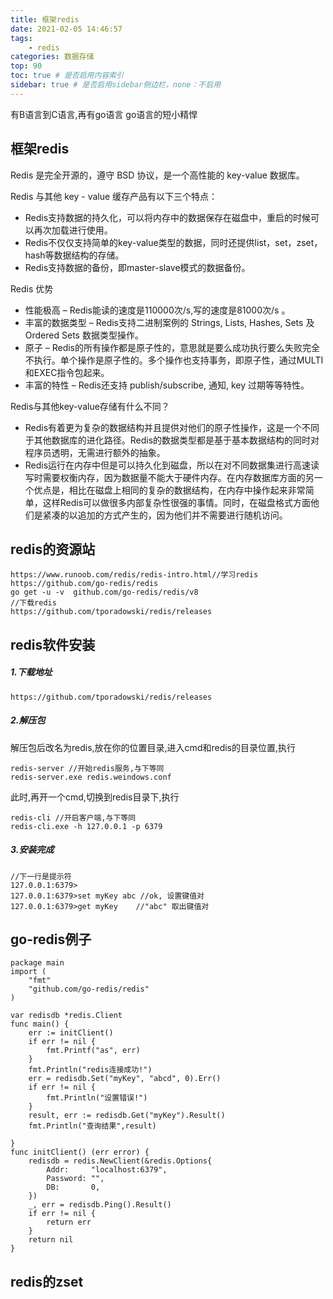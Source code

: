 ```yaml
---
title: 框架redis
date: 2021-02-05 14:46:57
tags:
    - redis
categories: 数据存储
top: 90
toc: true # 是否启用内容索引
sidebar: true # 是否启用sidebar侧边栏，none：不启用
---
```

有B语言到C语言,再有go语言
go语言的短小精悍
<!-- more -->
## 框架redis

Redis 是完全开源的，遵守 BSD 协议，是一个高性能的 key-value 数据库。

Redis 与其他 key - value 缓存产品有以下三个特点：

- Redis支持数据的持久化，可以将内存中的数据保存在磁盘中，重启的时候可以再次加载进行使用。
- Redis不仅仅支持简单的key-value类型的数据，同时还提供list，set，zset，hash等数据结构的存储。
- Redis支持数据的备份，即master-slave模式的数据备份。

Redis 优势

- 性能极高 – Redis能读的速度是110000次/s,写的速度是81000次/s 。
- 丰富的数据类型 – Redis支持二进制案例的 Strings, Lists, Hashes, Sets 及 Ordered Sets 数据类型操作。
- 原子 – Redis的所有操作都是原子性的，意思就是要么成功执行要么失败完全不执行。单个操作是原子性的。多个操作也支持事务，即原子性，通过MULTI和EXEC指令包起来。
- 丰富的特性 – Redis还支持 publish/subscribe, 通知, key 过期等等特性。

Redis与其他key-value存储有什么不同？

- Redis有着更为复杂的数据结构并且提供对他们的原子性操作，这是一个不同于其他数据库的进化路径。Redis的数据类型都是基于基本数据结构的同时对程序员透明，无需进行额外的抽象。
- Redis运行在内存中但是可以持久化到磁盘，所以在对不同数据集进行高速读写时需要权衡内存，因为数据量不能大于硬件内存。在内存数据库方面的另一个优点是，相比在磁盘上相同的复杂的数据结构，在内存中操作起来非常简单，这样Redis可以做很多内部复杂性很强的事情。同时，在磁盘格式方面他们是紧凑的以追加的方式产生的，因为他们并不需要进行随机访问。

## redis的资源站

```
https://www.runoob.com/redis/redis-intro.html//学习redis
https://github.com/go-redis/redis
go get -u -v  github.com/go-redis/redis/v8
//下载redis
https://github.com/tporadowski/redis/releases
```

## redis软件安装

##### 1.下载地址

```
https://github.com/tporadowski/redis/releases
```

##### 2.解压包

解压包后改名为redis,放在你的位置目录,进入cmd和redis的目录位置,执行

```
redis-server //开始redis服务,与下等同
redis-server.exe redis.weindows.conf
```

此时,再开一个cmd,切换到redis目录下,执行

```
redis-cli //开启客户端,与下等同
redis-cli.exe -h 127.0.0.1 -p 6379
```

##### 3.安装完成

```
//下一行是提示符
127.0.0.1:6379>
127.0.0.1:6379>set myKey abc //ok, 设置键值对
127.0.0.1:6379>get myKey	//"abc"	取出键值对
```

## go-redis例子

```
package main
import (
	"fmt"
	"github.com/go-redis/redis"
)

var redisdb *redis.Client
func main() {
	err := initClient()
	if err != nil {
		fmt.Printf("as", err)
	}
	fmt.Println("redis连接成功!")
	err = redisdb.Set("myKey", "abcd", 0).Err()
	if err != nil {
		fmt.Println("设置错误!")
	}
	result, err := redisdb.Get("myKey").Result()
	fmt.Println("查询结果",result)

}
func initClient() (err error) {
	redisdb = redis.NewClient(&redis.Options{
		Addr:     "localhost:6379",
		Password: "",
		DB:       0,
	})
	_, err = redisdb.Ping().Result()
	if err != nil {
		return err
	}
	return nil
}
```

## redis的zset

```

```

